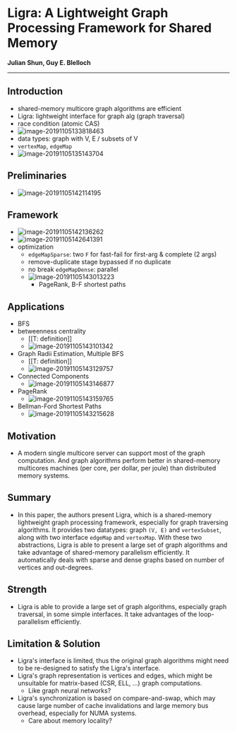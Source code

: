 # Ligra: A Lightweight Graph Processing Framework for Shared Memory  

**Julian Shun, Guy E. Blelloch**

---



## Introduction

* shared-memory multicore graph algorithms are efficient
* Ligra: lightweight interface for graph alg (graph traversal)
* race condition (atomic CAS)
* ![image-20191105133818463](D:\OneDrive\Pictures\Typora\image-20191105133818463.png)
* data types: graph with V, E  / subsets of V
* `vertexMap`, `edgeMap`
* ![image-20191105135143704](D:\OneDrive\Pictures\Typora\image-20191105135143704.png)



## Preliminaries

* ![image-20191105142114195](D:\OneDrive\Pictures\Typora\image-20191105142114195.png)



## Framework

* ![image-20191105142136262](D:\OneDrive\Pictures\Typora\image-20191105142136262.png)
* ![image-20191105142641391](D:\OneDrive\Pictures\Typora\image-20191105142641391.png)
* optimization
  * `edgeMapSparse`: two `F` for fast-fail for first-arg & complete (2 args)
  * remove-duplicate stage bypassed if no duplicate
  * no break `edgeMapDense`: parallel
  * ![image-20191105143013223](D:\OneDrive\Pictures\Typora\image-20191105143013223.png)
    * PageRank, B-F shortest paths



## Applications

* BFS
* betweenness centrality
  * [[T: definition]]
  * ![image-20191105143101342](D:\OneDrive\Pictures\Typora\image-20191105143101342.png)
* Graph Radii Estimation, Multiple BFS
  * [[T: definition]]
  * ![image-20191105143129757](D:\OneDrive\Pictures\Typora\image-20191105143129757.png)
* Connected Components
  * ![image-20191105143146877](D:\OneDrive\Pictures\Typora\image-20191105143146877.png)
* PageRank
  * ![image-20191105143159765](D:\OneDrive\Pictures\Typora\image-20191105143159765.png)
* Bellman-Ford Shortest Paths
  * ![image-20191105143215628](D:\OneDrive\Pictures\Typora\image-20191105143215628.png)

















## Motivation

* A modern single multicore server can support most of the graph computation. And graph algorithms perform better in shared-memory multicores machines (per core, per dollar, per joule) than distributed memory systems.

## Summary

* In this paper, the authors present Ligra, which is a shared-memory lightweight graph processing framework, especially for graph traversing algorithms. It provides two datatypes: graph `(V, E)` and `vertexSubset`, along with two interface `edgeMap` and `vertexMap`. With these two abstractions, Ligra is able to present a large set of graph algorithms and take advantage of shared-memory parallelism efficiently. It automatically deals with sparse and dense graphs based on number of vertices and out-degrees.

## Strength

* Ligra is able to provide a large set of graph algorithms, especially graph traversal, in some simple interfaces. It take advantages of the loop-parallelism efficiently.

## Limitation & Solution

* Ligra's interface is limited, thus the original graph algorithms might need to be re-designed to satisfy the Ligra's interface.
* Ligra's graph representation is vertices and edges, which might be unsuitable for matrix-based (CSR, ELL, ...) graph computations.
  * Like graph neural networks?
* Ligra's synchronization is based on compare-and-swap, which may cause large number of cache invalidations and large memory bus overhead, especially for NUMA systems.
  * Care about memory locality?

